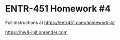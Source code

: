 # ENTR-451 Homework #4

Full instructions at https://entr451.com/homework-4/

https://hw4-injf.onrender.com
